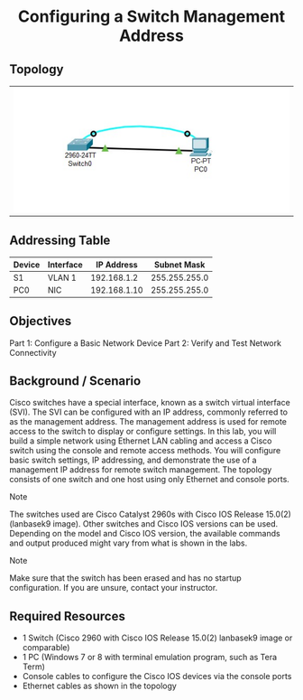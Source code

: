 # <p align='center'> Configuring a Switch Management Address </p>
## Topology
<p align='center'>

| |
|-----|
| ![Topology](topology.jpg) |

</p>

## Addressing Table 
| Device | Interface | IP Address   | Subnet Mask   |
|--------|-----------|--------------|---------------|
| S1     | VLAN 1    | 192.168.1.2  | 255.255.255.0 |
| PC0    | NIC       | 192.168.1.10 | 255.255.255.0 |

## Objectives 
Part 1: Configure a Basic Network Device 
Part 2: Verify and Test Network Connectivity 

## Background / Scenario 
Cisco switches have a special interface, known as a switch virtual interface (SVI). The SVI can be configured 
with an IP address, commonly referred to as the management address. The management address is used for 
remote access to the switch to display or configure settings. 
In this lab, you will build a simple network using Ethernet LAN cabling and access a Cisco switch using the 
console and remote access methods. You will configure basic switch settings, IP addressing, and 
demonstrate the use of a management IP address for remote switch management. The topology consists of 
one switch and one host using only Ethernet and console ports. 

> [!NOTE]
>  The switches used are Cisco Catalyst 2960s with Cisco IOS Release 15.0(2) (lanbasek9 image). Other 
switches and Cisco IOS versions can be used. Depending on the model and Cisco IOS version, the available 
commands and output produced might vary from what is shown in the labs. 

> [!NOTE]
>  Make sure that the switch has been erased and has no startup configuration. If you are unsure, contact 
your instructor.

## Required Resources 
- 1 Switch (Cisco 2960 with Cisco IOS Release 15.0(2) lanbasek9 image or comparable) 
- 1 PC (Windows 7 or 8 with terminal emulation program, such as Tera Term) 
- Console cables to configure the Cisco IOS devices via the console ports 
- Ethernet cables as shown in the topology